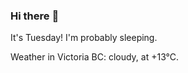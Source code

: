 ### Hi there :wave:

It's Tuesday! I'm probably sleeping.

Weather in Victoria BC: cloudy, at +13°C.
